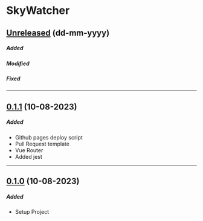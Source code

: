 # SkyWatcher

## [Unreleased](https://github.com/nashaguayo/skywatcher/compare/0.1.1...develop) (dd-mm-yyyy)

##### Added

##### Modified

##### Fixed

---

## [0.1.1](https://github.com/nashaguayo/skywatcher/compare/0.1.0...0.1.1) (10-08-2023)

##### Added

- Github pages deploy script
- Pull Request template
- Vue Router
- Added jest

---

## [0.1.0](https://github.com/nashaguayo/skywatcher/releases/tag/0.1.0) (10-08-2023)

##### Added

- Setup Project
